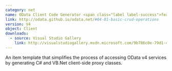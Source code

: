 ```yaml
---
category: net
name: OData Client Code Generator <span class="label label-success">featured</span>
link: http://odata.github.io/odata.net/#04-01-basic-crud-operations
version: V4
object: Client
downloads:
  - source: Visual Studio Gallery
    link: http://visualstudiogallery.msdn.microsoft.com/9b786c0e-79d1-4a50-89a5-125e57475937
---
```

An item template that simplifies the process of accessing OData v4 services by generating C# and VB.Net client-side proxy classes.
